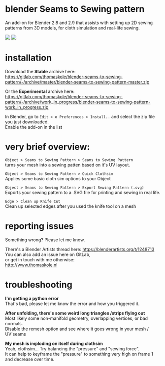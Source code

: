 # blender Seams to Sewing pattern

An add-on for Blender 2.8 and 2.9 that assists with setting up 2D sewing patterns from 3D models, for cloth simulation and real-life sewing.

![](https://blenderartists.org/uploads/default/optimized/4X/3/7/9/379d4a76a9022a7ff338773500784e22500dd8f6_2_690x207.jpeg)
![](https://gitlab.com/thomaskole/blender-seams-to-sewing-pattern/-/wikis/uploads/2364f88e60b43cf0cc44309c2e4f15be/triceratops.gif)

# installation
Download the **Stable** archive here:\
https://gitlab.com/thomaskole/blender-seams-to-sewing-pattern/-/archive/master/blender-seams-to-sewing-pattern-master.zip

Or the **Experimental** archive here:\
https://gitlab.com/thomaskole/blender-seams-to-sewing-pattern/-/archive/work_in_progress/blender-seams-to-sewing-pattern-work_in_progress.zip

In Blender, go to `Edit > ⚙️ Preferences > Install..` and select the zip file you just downloaded.\
Enable the add-on in the list

# very brief overview:
`Object > Seams to Sewing Pattern > Seams to Sewing Pattern`\
turns your mesh into a sewing patten based on it's UV layout.

`Object > Seams to Sewing Pattern > Quick Clothsim`\
Applies some basic cloth sim options to your Object

`Object > Seams to Sewing Pattern > Export Sewing Pattern (.svg)`\
Exports your sewing pattern to a .SVG file for printing and sewing in real life.

`Edge > Clean up Knife Cut`\
Clean up selected edges after you used the knife tool on a mesh

# reporting issues
Something wrong? Please let me know.

There's a Blender Artists thread here: https://blenderartists.org/t/1248713 \
You can also add an issue here on GitLab,\
or get in touch with me otherwise: \
http://www.thomaskole.nl

# troubleshooting

**I'm getting a python error**\
That's bad, please let me know the error and how you triggered it.

**After unfolding, there's some weird long triangles /strips flying out**\
Most likely some non-manifold geometry, overlapping vertices, or bad normals.\
Disable the remesh option and see where it goes wrong in your mesh / UV'seams

**My mesh is imploding on itself during clothsim**\
Yeah, clothsim... Try balancing the "pressure" and "sewing force".\
It can help to keyframe the "pressure" to something very high on frame 1 and decrease over time.